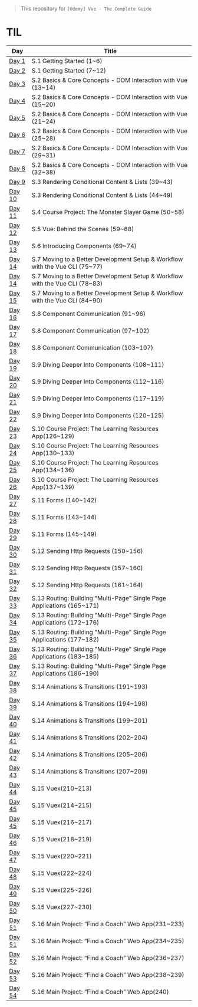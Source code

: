 > This repository for `[Udemy] Vue - The Complete Guide`

# TIL

| Day                            | Title                                                                        |
| ------------------------------ | ---------------------------------------------------------------------------- |
| [Day 1](./markdown/230512.md)  | S.1 Getting Started (1~6)                                                    |
| [Day 2](./markdown/230513.md)  | S.1 Getting Started (7~12)                                                   |
| [Day 3](./markdown/230514.md)  | S.2 Basics & Core Concepts - DOM Interaction with Vue (13~14)                |
| [Day 4](./markdown/230515.md)  | S.2 Basics & Core Concepts - DOM Interaction with Vue (15~20)                |
| [Day 5](./markdown/230516.md)  | S.2 Basics & Core Concepts - DOM Interaction with Vue (21~24)                |
| [Day 6](./markdown/230517.md)  | S.2 Basics & Core Concepts - DOM Interaction with Vue (25~28)                |
| [Day 7](./markdown/230518.md)  | S.2 Basics & Core Concepts - DOM Interaction with Vue (29~31)                |
| [Day 8](./markdown/230519.md)  | S.2 Basics & Core Concepts - DOM Interaction with Vue (32~38)                |
| [Day 9](./markdown/230520.md)  | S.3 Rendering Conditional Content & Lists (39~43)                            |
| [Day 10](./markdown/230521.md) | S.3 Rendering Conditional Content & Lists (44~49)                            |
| [Day 11](./markdown/230522.md) | S.4 Course Project: The Monster Slayer Game (50~58)                          |
| [Day 12](./markdown/230523.md) | S.5 Vue: Behind the Scenes (59~68)                                           |
| [Day 13](./markdown/230524.md) | S.6 Introducing Components (69~74)                                           |
| [Day 14](./markdown/230525.md) | S.7 Moving to a Better Development Setup & Workflow with the Vue CLI (75~77) |
| [Day 14](./markdown/230526.md) | S.7 Moving to a Better Development Setup & Workflow with the Vue CLI (78~83) |
| [Day 15]()                     | S.7 Moving to a Better Development Setup & Workflow with the Vue CLI (84~90) |
| [Day 16](./markdown/230528.md) | S.8 Component Communication (91~96)                                          |
| [Day 17](./markdown/230529.md) | S.8 Component Communication (97~102)                                         |
| [Day 18](./markdown/230530.md) | S.8 Component Communication (103~107)                                        |
| [Day 19](./markdown/230531.md) | S.9 Diving Deeper Into Components (108~111)                                  |
| [Day 20](./markdown/230601.md) | S.9 Diving Deeper Into Components (112~116)                                  |
| [Day 21](./markdown/230602.md) | S.9 Diving Deeper Into Components (117~119)                                  |
| [Day 22](./markdown/230603.md) | S.9 Diving Deeper Into Components (120~125)                                  |
| [Day 23]()                     | S.10 Course Project: The Learning Resources App(126~129)                     |
| [Day 24]()                     | S.10 Course Project: The Learning Resources App(130~133)                     |
| [Day 25]()                     | S.10 Course Project: The Learning Resources App(134~136)                     |
| [Day 26]()                     | S.10 Course Project: The Learning Resources App(137~139)                     |
| [Day 27]()                     | S.11 Forms (140~142)                                                         |
| [Day 28]()                     | S.11 Forms (143~144)                                                         |
| [Day 29]()                     | S.11 Forms (145~149)                                                         |
| [Day 30]()                     | S.12 Sending Http Requests (150~156)                                         |
| [Day 31]()                     | S.12 Sending Http Requests (157~160)                                         |
| [Day 32]()                     | S.12 Sending Http Requests (161~164)                                         |
| [Day 33]()                     | S.13 Routing: Building "Multi-Page" Single Page Applications (165~171)       |
| [Day 34]()                     | S.13 Routing: Building "Multi-Page" Single Page Applications (172~176)       |
| [Day 35]()                     | S.13 Routing: Building "Multi-Page" Single Page Applications (177~182)       |
| [Day 36]()                     | S.13 Routing: Building "Multi-Page" Single Page Applications (183~185)       |
| [Day 37]()                     | S.13 Routing: Building "Multi-Page" Single Page Applications (186~190)       |
| [Day 38]()                     | S.14 Animations & Transitions (191~193)                                      |
| [Day 39]()                     | S.14 Animations & Transitions (194~198)                                      |
| [Day 40]()                     | S.14 Animations & Transitions (199~201)                                      |
| [Day 41]()                     | S.14 Animations & Transitions (202~204)                                      |
| [Day 42]()                     | S.14 Animations & Transitions (205~206)                                      |
| [Day 43]()                     | S.14 Animations & Transitions (207~209)                                      |
| [Day 44](./markdown/230626.md) | S.15 Vuex(210~213)                                                           |
| [Day 45]()                     | S.15 Vuex(214~215)                                                           |
| [Day 45]()                     | S.15 Vuex(216~217)                                                           |
| [Day 46]()                     | S.15 Vuex(218~219)                                                           |
| [Day 47]()                     | S.15 Vuex(220~221)                                                           |
| [Day 48]()                     | S.15 Vuex(222~224)                                                           |
| [Day 49]()                     | S.15 Vuex(225~226)                                                           |
| [Day 50]()                     | S.15 Vuex(227~230)                                                           |
| [Day 51]()                     | S.16 Main Project: “Find a Coach” Web App(231~233)                           |
| [Day 51]()                     | S.16 Main Project: “Find a Coach” Web App(234~235)                           |
| [Day 52]()                     | S.16 Main Project: “Find a Coach” Web App(236~237)                           |
| [Day 53]()                     | S.16 Main Project: “Find a Coach” Web App(238~239)                           |
| [Day 54]()                     | S.16 Main Project: “Find a Coach” Web App(240)                               |
